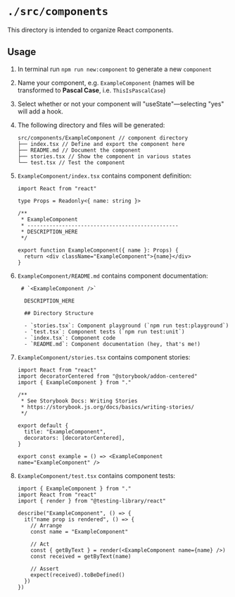 # `./src/components`

This directory is intended to organize React components.

## Usage

1. In terminal run `npm run new:component` to generate a new `component`
2. Name your component, e.g. `ExampleComponent` (names will be transformed to **Pascal Case**, i.e. `ThisIsPascalCase`)
3. Select whether or not your component will "useState"—selecting "yes" will add a hook.
4. The following directory and files will be generated:
   ```
   src/components/ExampleComponent // component directory
   ├── index.tsx // Define and export the component here
   ├── README.md // Document the component
   ├── stories.tsx // Show the component in various states
   └── test.tsx // Test the component
   ```
5. `ExampleComponent/index.tsx` contains component definition:
   ```tsx
   import React from "react"

   type Props = Readonly<{ name: string }>

   /**
    * ExampleComponent
    * ------------------------------------------------
    * DESCRIPTION_HERE
    */

   export function ExampleComponent({ name }: Props) {
     return <div className="ExampleComponent">{name}</div>
   }
   ```
6. `ExampleComponent/README.md` contains component documentation:

        # `<ExampleComponent />`

         DESCRIPTION_HERE

         ## Directory Structure

         - `stories.tsx`: Component playground (`npm run test:playground`)
         - `test.tsx`: Component tests (`npm run test:unit`)
         - `index.tsx`: Component code
         - `README.md`: Component documentation (hey, that's me!)

7. `ExampleComponent/stories.tsx` contains component stories:
   ```tsx
   import React from "react"
   import decoratorCentered from "@storybook/addon-centered"
   import { ExampleComponent } from "."

   /**
    * See Storybook Docs: Writing Stories
    * https://storybook.js.org/docs/basics/writing-stories/
    */

   export default {
     title: "ExampleComponent",
     decorators: [decoratorCentered],
   }

   export const example = () => <ExampleComponent name="ExampleComponent" />

   ```
8. `ExampleComponent/test.tsx` contains component tests:
   ```tsx
   import { ExampleComponent } from "."
   import React from "react"
   import { render } from "@testing-library/react"

   describe("ExampleComponent", () => {
     it("name prop is rendered", () => {
       // Arrange
       const name = "ExampleComponent"

       // Act
       const { getByText } = render(<ExampleComponent name={name} />)
       const received = getByText(name)

       // Assert
       expect(received).toBeDefined()
     })
   })
   ```
